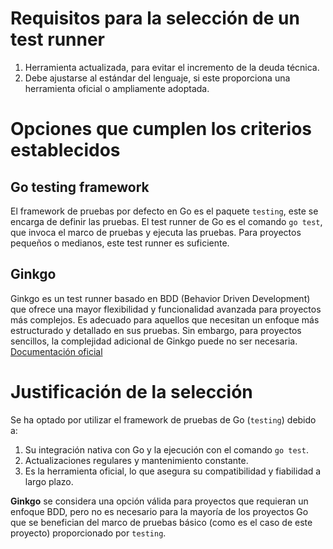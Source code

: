 # Requisitos para la selección de un test runner
1. Herramienta actualizada, para evitar el incremento de la deuda técnica.
2. Debe ajustarse al estándar del lenguaje, si este proporciona una herramienta oficial o ampliamente adoptada.

# Opciones que cumplen los criterios establecidos

## **Go testing framework**  
El framework de pruebas por defecto en Go es el paquete `testing`, este se encarga de definir las pruebas. El test runner de Go es el comando `go test`, que invoca el marco de pruebas y ejecuta las pruebas. Para proyectos pequeños o medianos, este test runner es suficiente.

## **Ginkgo**  
Ginkgo es un test runner basado en BDD (Behavior Driven Development) que ofrece una mayor flexibilidad y funcionalidad avanzada para proyectos más complejos. Es adecuado para aquellos que necesitan un enfoque más estructurado y detallado en sus pruebas. Sin embargo, para proyectos sencillos, la complejidad adicional de Ginkgo puede no ser necesaria.
[Documentación oficial](https://github.com/onsi/ginkgo)

# Justificación de la selección

Se ha optado por utilizar el framework de pruebas de Go (`testing`) debido a:

1. Su integración nativa con Go y la ejecución con el comando `go test`.
2. Actualizaciones regulares y mantenimiento constante.
3. Es la herramienta oficial, lo que asegura su compatibilidad y fiabilidad a largo plazo.

**Ginkgo** se considera una opción válida para proyectos que requieran un enfoque BDD, pero no es necesario para la mayoría de los proyectos Go que se benefician del marco de pruebas básico (como es el caso de este proyecto) proporcionado por `testing`.